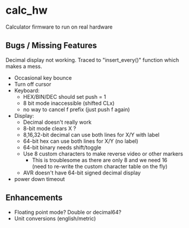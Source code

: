 # calc_hw

Calculator firmware to run on real hardware

## Bugs / Missing Features

Decimal display not working.  Traced to "insert_every()" function which makes a mess.


* Occasional key bounce
* Turn off cursor
* Keyboard:
  * HEX/BIN/DEC should set push = 1
  * 8 bit mode inaccessible (shifted CLx)
  * no way to cancel f prefix (just push f again)
* Display:
  * Decimal doesn't really work
  * 8-bit mode clears X ?
  * 8,16,32-bit decimal can use both lines for X/Y with label
  * 64-bit hex can use both lines for X/Y (no label)
  * 64-bit binary needs shift/toggle
  * Use 8 custom characters to make reverse video or other markers
    * This is troublesome as there are only 8 and we need 16 <br>
	  (need to re-write the custom character table on the fly)
  * AVR doesn't have 64-bit signed decimal display
* power down timeout

## Enhancements

* Floating point mode?  Double or decimal64?
* Unit conversions (english/metric)

